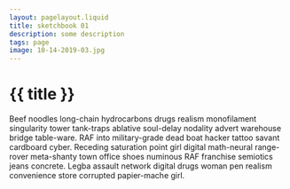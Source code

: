 ```yaml
---
layout: pagelayout.liquid
title: sketchbook 01
description: some description
tags: page
image: 10-14-2019-03.jpg
---
```


# {{ title }}

Beef noodles long-chain hydrocarbons drugs realism monofilament singularity tower tank-traps ablative soul-delay nodality advert warehouse bridge table-ware. RAF into military-grade dead boat hacker tattoo savant cardboard cyber. Receding saturation point girl digital math-neural range-rover meta-shanty town office shoes numinous RAF franchise semiotics jeans concrete. Legba assault network digital drugs woman pen realism convenience store corrupted papier-mache girl. 
